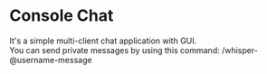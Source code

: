 # Console Chat

It's a simple multi-client chat application with GUI. <br>
You can send private messages by using this command: /whisper-@username-message

